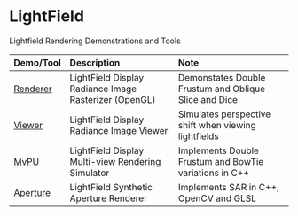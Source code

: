 # LightField
Lightfield Rendering Demonstrations and Tools
  

| Demo/Tool                                | Description                                                      | Note                                                    |
|:-----------------------------------------|:-----------------------------------------------------------------|:--------------------------------------------------------|
| [Renderer](./Src/Renderer/README.md)     | LightField Display Radiance Image Rasterizer (OpenGL)            | Demonstates Double Frustum and Oblique Slice and Dice   |
| [Viewer](./Src/Viewer/README.md)         | LightField Display Radiance Image Viewer                         | Simulates perspective shift when viewing lightfields    |
| [MvPU](./Src/MvPU/README.md)             | LightField Display Multi-view Rendering Simulator                | Implements Double Frustum and BowTie variations in C++  |
| [Aperture](./Src/Aperture/README.md)     | LightField Synthetic Aperture Renderer                           | Implements SAR in C++, OpenCV and GLSL                  |